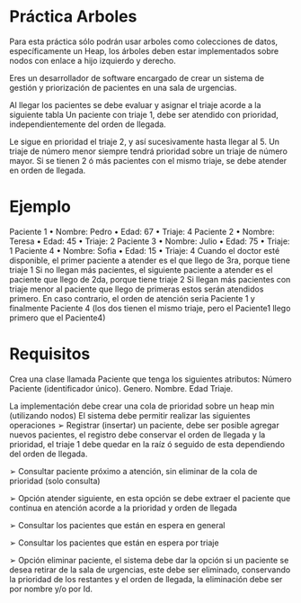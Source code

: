 # Práctica Arboles

Para esta práctica sólo podrán usar arboles como colecciones de datos,
específicamente un Heap, los árboles deben estar implementados sobre nodos
con enlace a hijo izquierdo y derecho.

Eres un desarrollador de software encargado de crear un sistema de gestión y
priorización de pacientes en una sala de urgencias.

Al llegar los pacientes se debe evaluar y asignar el triaje acorde a la siguiente tabla
Un paciente con triaje 1, debe ser atendido con prioridad, independientemente del
orden de llegada.

Le sigue en prioridad el triaje 2, y así sucesivamente hasta llegar al 5.
Un triaje de número menor siempre tendrá prioridad sobre un triaje de número mayor.
Si se tienen 2 ó más pacientes con el mismo triaje, se debe atender en orden de
llegada.

# Ejemplo

Paciente 1
• Nombre: Pedro
• Edad: 67
• Triaje: 4
Paciente 2
• Nombre: Teresa
• Edad: 45
• Triaje: 2
Paciente 3
• Nombre: Julio
• Edad: 75
• Triaje: 1
Paciente 4
• Nombre: Sofia
• Edad: 15
• Triaje: 4
Cuando el doctor esté disponible, el primer paciente a atender es el que llego de 3ra,
porque tiene triaje 1
Si no llegan más pacientes, el siguiente paciente a atender es el paciente que llego de
2da, porque tiene triaje 2
Si llegan más pacientes con triaje menor al paciente que llego de primeras estos serán
atendidos primero.
En caso contrario, el orden de atención seria Paciente 1 y finalmente Paciente 4 (los
dos tienen el mismo triaje, pero el Paciente1 llego primero que el Paciente4)

# Requisitos
Crea una clase llamada Paciente que tenga los siguientes atributos:
Número Paciente (identificador único).
Genero.
Nombre.
Edad
Triaje.

La implementación debe crear una cola de prioridad sobre un heap min (utilizando
nodos)
El sistema debe permitir realizar las siguientes operaciones
➢ Registrar (insertar) un paciente, debe ser posible agregar nuevos pacientes, el
registro debe conservar el orden de llegada y la prioridad, el triaje 1 debe quedar
en la raíz ó seguido de esta dependiendo del orden de llegada.

➢ Consultar paciente próximo a atención, sin eliminar de la cola de prioridad (solo
consulta)

➢ Opción atender siguiente, en esta opción se debe extraer el paciente que
continua en atención acorde a la prioridad y orden de llegada

➢ Consultar los pacientes que están en espera en general

➢ Consultar los pacientes que están en espera por triaje

➢ Opción eliminar paciente, el sistema debe dar la opción si un paciente se desea
retirar de la sala de urgencias, este debe ser eliminado, conservando la
prioridad de los restantes y el orden de llegada, la eliminación debe ser por
nombre y/o por Id.
